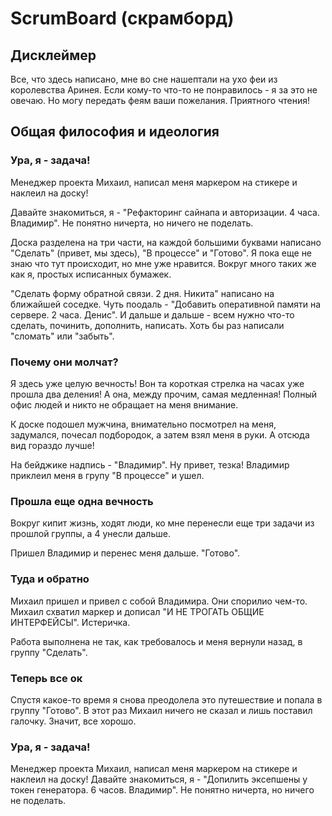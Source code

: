 
# ScrumBoard (скрамборд)

## Дисклеймер

Все, что здесь написано, мне во сне нашептали на ухо феи из королевства Аринея. 
Если кому-то что-то не понравилось - я за это не овечаю. 
Но могу передать феям ваши пожелания. 
Приятного чтения!

## Общая философия и идеология

### Ура, я - задача! 

Менеджер проекта Михаил, написал меня маркером на стикере и наклеил на доску!

Давайте знакомиться, я - "Рефакторинг сайнапа и авторизации. 4 часа. Владимир". Не понятно ничерта, но ничего не поделать.

Доска разделена на три части, на каждой большими буквами написано "Сделать" (привет, мы здесь), "В процессе" и "Готово".
Я пока еще не знаю что тут происходит, но мне уже нравится. Вокруг много таких же как я, простых исписанных бумажек. 

"Сделать форму обратной связи. 2 дня. Никита" написано на ближайшей соседке. 
Чуть поодаль - "Добавить оперативной памяти на сервере. 2 часа. Денис".
И дальше и дальше - всем нужно что-то сделать, починить, дополнить, написать. Хоть бы раз написали "сломать" или "забыть".


### Почему они молчат?

Я здесь уже целую вечность! Вон та короткая стрелка на часах уже прошла два деления! А она, между прочим, самая медленная! 
Полный офис людей и никто не обращает на меня внимание.

К доске подошел мужчина, внимательно посмотрел на меня, задумался, почесал подбородок, а затем взял меня в руки. 
А отсюда вид гораздо лучше! 

На бейджике надпись - "Владимир". Ну привет, тезка!
Владимир приклеил меня в групу "В процессе" и ушел.

### Прошла еще одна вечность

Вокруг кипит жизнь, ходят люди, ко мне перенесли еще три задачи из прошлой группы, а 4 унесли дальше.

Пришел Владимир и перенес меня дальше. "Готово".

### Туда и обратно 

Михаил пришел и привел с собой Владимира. Они спорилио чем-то. 
Михаил схватил маркер и дописал "И НЕ ТРОГАТЬ ОБЩИЕ ИНТЕРФЕЙСЫ". Истеричка.

Работа выполнена не так, как требовалось и меня вернули назад, в группу "Сделать".

### Теперь все ок

Спустя какое-то время я снова преодолела это путешествие и попала в группу "Готово".
В этот раз Михаил ничего не сказал и лишь поставил галочку.
Значит, все хорошо.

### Ура, я - задача! 

Менеджер проекта Михаил, написал меня маркером на стикере и наклеил на доску!
Давайте знакомиться, я - "Допилить эксепшены у токен генератора. 6 часов. Владимир". Не понятно ничерта, но ничего не поделать.

